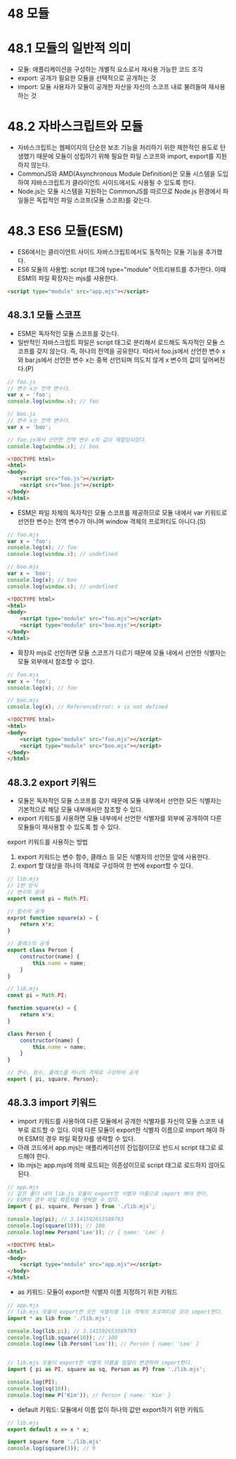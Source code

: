 
# 48 모듈

# 48.1 모듈의 일반적 의미

- 모듈: 애플리케이션을 구성하는 개별적 요소로서 재사용 가능한 코드 조각
- export: 공개가 필요한 모듈을 선택적으로 공개하는 것
- import: 모듈 사용자가 모듈이 공개한 자산을 자신의 스코프 내로 불려들여 재사용하는 것

# 48.2 자바스크립트와 모듈

- 자바스크립트는 웹페이지의 단순한 보조 기능을 처리하기 위한 제한적인 용도로 탄생했기 때문에 모듈이 성립하기 위해 필요한 파일 스코프와 import, export를 지원하지 않는다.
- CommonJS와 AMD(Asynchronous Module Definition)은 모듈 시스템을 도입하여 자바스크립트가 클라이언트 사이드에서도 사용될 수 있도록 한다.
- Node.js는 모듈 시스템을 지원하는 CommonJS를 따르므로 Node.js 환경에서 파일들은 독립적인 파일 스코프(모듈 스코프)를 갖는다.

# 48.3 ES6 모듈(ESM)

- ES6에서는 클라이언트 사이드 자바스크립트에서도 동작하는 모듈 기능을 추가했다.
- ES6 모듈의 사용법: script 태그에 type="module" 어트리뷰트를 추가한다. 이때 ESM의 파일 확장자는 mjs를 사용한다.

```html
<script type="module" src="app.mjs"></script>
```

## 48.3.1 모듈 스코프

- ESM은 독자적인 모듈 스코프를 갖는다.
- 일반적인 자바스크립트 파일은 script 태그로 분리해서 로드해도 독자적인 모듈 스코프를 갖지 않는다. 즉, 하나의 전역을 공유한다. 따라서 foo.js에서 선언한 변수 x와 bar.js에서 선언한 변수 x는 중복 선언되며 의도치 않게 x 변수의 값이 덮어써진다.(P)

```js
// foo.js
// 변수 x는 전역 변수다.
var x = 'foo';
console.log(window.x); // foo
```

```js
// boo.js
// 변수 x는 전역 변수다.
var x = 'boo';

// foo.js에서 선언한 전역 변수 x의 값이 재할당되었다.
console.log(window.x); // boo
```

```html
<!DOCTYPE html>
<html>
<body>
    <script src="foo.js"></script>
    <script src="boo.js"></script>
</body>
</html>
```

- ESM은 파일 자체의 독자적인 모듈 스코프를 제공하므로 모듈 내에서 var 키워드로 선언한 변수는 전역 변수가 아니며 window 객체의 프로퍼티도 아니다.(S)

```mjs
// foo.mjs
var x = 'foo';
console.log(x); // foo
console.log(window.x); // undefined
```

```mjs
// boo.mjs
var x = 'boo';
console.log(x); // boo
console.log(window.x); // undefined
```

```html
<!DOCTYPE html>
<html>
<body>
    <script type="module" src="foo.mjs"></script>
    <script type="module" src="boo.mjs"></script>
</body>
</html>
```

- 확장자 mjs로 선언하면 모듈 스코프가 다르기 때문에 모듈 내에서 선언한 식별자는 모듈 외부에서 참조할 수 없다.

```mjs
// foo.mjs
var x = 'foo';
console.log(x); // foo
```

```mjs
// boo.mjs
console.log(x); // ReferenceError: x is not defined
```

```html
<!DOCTYPE html>
<html>
<body>
    <script type="module" src="foo.mjs"></script>
    <script type="module" src="boo.mjs"></script>
</body>
</html>
```

## 48.3.2 export 키워드

- 모듈은 독자적인 모듈 스코프를 갖기 때문에 모듈 내부에서 선언한 모든 식별자는 기본적으로 해당 모듈 내부애서만 참조할 수 있다.
- export 키워드를 사용하면 모듈 내부에서 선언한 식별자를 외부에 공개하여 다른 모듈들이 재사용할 수 있도록 할 수 있다.

export 키워드를 사용하는 방법

1. export 키워드는 변수 함수, 클래스 등 모든 식별자의 선언문 앞에 사용한다.
2. export 할 대상을 하나의 객체로 구성하여 한 번에 export할 수 있다.

```mjs
// lib.mjs
// 1번 방식
// 변수의 공개
export const pi = Math.PI;

// 함수의 공개
exprot function square(x) = {
    return x*x;
}

// 클래스의 공개
export class Person {
    constructor(name) {
        this.name = name;
    }
}
```

```js
// lib.mjs
const pi = Math.PI;

function square(x) = {
    return x*x;
}

class Person {
    constructor(name) {
        this.name = name;
    }
}

// 변수, 함수, 클래스를 하나의 객체로 구성하여 공개
export { pi, square, Person};
```

## 48.3.3 import 키워드

- import 키워드를 사용하여 다른 모듈에서 공개한 식별자를 자신의 모듈 스코프 내부로 로드할 수 있다. 이때 다른 모듈이 export한 식별자 이름으로 import 해야 하머 ESM의 경우 파일 확장자를 생략할 수 있다.
- 아래 코드에서 app.mjs는 애플리케이션의 진입점이므로 반드시 script 태그로 로드해야 한다.
- lib.mjs는 app.mjs에 의해 로드되는 의존성이므로 script 태그로 로드하지 않아도 된다.

```js
// app.mjs
// 같은 폴더 내의 lib.js 모듈이 export한 식별자 이름으로 import 해야 한다.
// ESM의 경우 파일 확장자를 생략핡 수 있다.
import { pi, square, Person } from './lib.mjs';

console.log(pi); // 3.141592653589793
console.log(square(10)); // 100
console.log(new Person('Lee')); // { name: 'Lee' }
```

```html
<!DOCTYPE html>
<html>
<body>
    <script type="module" src="app.mjs"></script>
</body>
</html>
```

- as 키워드: 모듈이 export한 식별자 이름 지정하기 위한 키워드

```js
// app.mjs
// lib.mjs 모듈이 export한 모든 식별자를 lib 객체의 프로퍼티로 모아 import한다.
import * as lib from './lib.mjs';

console.log(lib.pi); // 3.141592653589793
console.log(lib.square(10)); // 100
console.log(new lib.Person('Lee')); // Person { name: 'Lee' }


// lib.mjs 모듈이 export한 식별자 이름을 일일이 변경하여 import한다.
import { pi as PI, square as sq, Person as P} from './lib.mjs';

console.log(PI);
console.log(sq(10));
console.log(new P('Kim')); // Person { name: 'Kim' }
```

- default 키워드: 모듈에서 이름 없이 하나의 값만 export하기 위한 키워드

```mjs
// lib.mjs
export default x => x * x;
```

```js
import square form './lib.mjs'
console.log(square(3)); // 9
```
